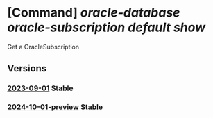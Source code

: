 # [Command] _oracle-database oracle-subscription default show_

Get a OracleSubscription

## Versions

### [2023-09-01](/Resources/mgmt-plane/L3N1YnNjcmlwdGlvbnMve30vcHJvdmlkZXJzL29yYWNsZS5kYXRhYmFzZS9vcmFjbGVzdWJzY3JpcHRpb25zL2RlZmF1bHQ=/2023-09-01.xml) **Stable**

<!-- mgmt-plane /subscriptions/{}/providers/oracle.database/oraclesubscriptions/default 2023-09-01 -->

### [2024-10-01-preview](/Resources/mgmt-plane/L3N1YnNjcmlwdGlvbnMve30vcHJvdmlkZXJzL29yYWNsZS5kYXRhYmFzZS9vcmFjbGVzdWJzY3JpcHRpb25zL2RlZmF1bHQ=/2024-10-01-preview.xml) **Stable**

<!-- mgmt-plane /subscriptions/{}/providers/oracle.database/oraclesubscriptions/default 2024-10-01-preview -->
